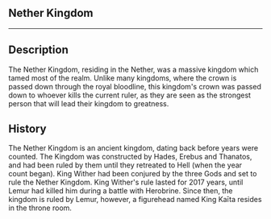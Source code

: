 ## Nether Kingdom
---
## Description
The Nether Kingdom, residing in the Nether, was a massive kingdom which tamed most of the realm. Unlike many kingdoms, where the crown is passed down through the royal bloodline, this kingdom's crown was passed down to whoever kills the current ruler, as they are seen as the strongest person that will lead their kingdom to greatness.

## History
The Nether Kingdom is an ancient kingdom, dating back before years were counted. The Kingdom was constructed by Hades, Erebus and Thanatos, and had been ruled by them until they retreated to Hell (when the year count began). King Wither had been conjured by the three Gods and set to rule the Nether Kingdom. King Wither's rule lasted for 2017 years, until Lemur had killed him during a battle with Herobrine. Since then, the kingdom is ruled by Lemur, however, a figurehead named King Kaīta resides in the throne room. 
